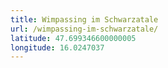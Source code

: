 ```yaml
---
title: Wimpassing im Schwarzatale
url: /wimpassing-im-schwarzatale/
latitude: 47.699346600000005
longitude: 16.0247037
---
```

